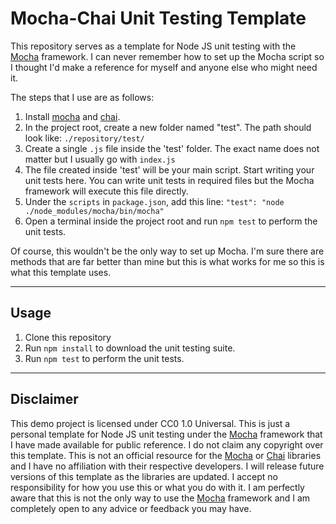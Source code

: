 # Mocha-Chai Unit Testing Template

This repository serves as a template for Node JS unit testing with the [Mocha](https://www.npmjs.com/package/mocha) framework. I can never remember how to set up the Mocha script so I thought I'd make a reference for myself and anyone else who might need it.

The steps that I use are as follows:

1. Install [mocha](https://www.npmjs.com/package/mocha) and [chai](https://www.npmjs.com/package/chai).
2. In the project root, create a new folder named "test". The path should look like: `./repository/test/`
3. Create a single `.js` file inside the 'test' folder. The exact name does not matter but I usually go with `index.js`
4. The file created inside 'test' will be your main script. Start writing your unit tests here. You can write unit tests in required files but the Mocha framework will execute this file directly.
5. Under the `scripts` in `package.json`, add this line: `"test": "node ./node_modules/mocha/bin/mocha"`
6. Open a terminal inside the project root and run `npm test` to perform the unit tests.

Of course, this wouldn't be the only way to set up Mocha. I'm sure there are methods that are far better than mine but this is what works for me so this is what this template uses.

---

## Usage

1. Clone this repository
2. Run `npm install` to download the unit testing suite.
3. Run `npm test` to perform the unit tests.

---

## Disclaimer

This demo project is licensed under CC0 1.0 Universal. This is just a personal template for Node JS unit testing under the [Mocha](https://www.npmjs.com/package/mocha) framework that I have made available for public reference. I do not claim any copyright over this template. This is not an official resource for the [Mocha](https://www.npmjs.com/package/mocha) or [Chai](https://www.npmjs.com/package/chai) libraries and I have no affiliation with their respective developers. I will release future versions of this template as the libraries are updated. I accept no responsibility for how you use this or what you do with it. I am perfectly aware that this is not the only way to use the [Mocha](https://www.npmjs.com/package/mocha) framework and I am completely open to any advice or feedback you may have.
